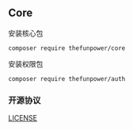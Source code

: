 ## Core
 

安装核心包 

~~~
composer require thefunpower/core
~~~

安装权限包

~~~
composer require thefunpower/auth
~~~

 

### 开源协议 

[LICENSE](LICENSE)
 
  
 